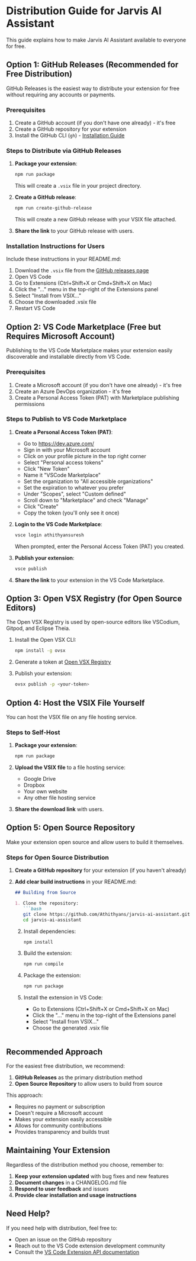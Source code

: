 # Distribution Guide for Jarvis AI Assistant

This guide explains how to make Jarvis AI Assistant available to everyone for free.

## Option 1: GitHub Releases (Recommended for Free Distribution)

GitHub Releases is the easiest way to distribute your extension for free without requiring any accounts or payments.

### Prerequisites

1. Create a GitHub account (if you don't have one already) - it's free
2. Create a GitHub repository for your extension
3. Install the GitHub CLI (`gh`) - [Installation Guide](https://cli.github.com/manual/installation)

### Steps to Distribute via GitHub Releases

1. **Package your extension**:
   ```bash
   npm run package
   ```
   This will create a `.vsix` file in your project directory.

2. **Create a GitHub release**:
   ```bash
   npm run create-github-release
   ```
   This will create a new GitHub release with your VSIX file attached.

3. **Share the link** to your GitHub release with users.

### Installation Instructions for Users

Include these instructions in your README.md:

1. Download the `.vsix` file from the [GitHub releases page](https://github.com/Athithyans/jarvis-ai-assistant/releases)
2. Open VS Code
3. Go to Extensions (Ctrl+Shift+X or Cmd+Shift+X on Mac)
4. Click the "..." menu in the top-right of the Extensions panel
5. Select "Install from VSIX..."
6. Choose the downloaded .vsix file
7. Restart VS Code

## Option 2: VS Code Marketplace (Free but Requires Microsoft Account)

Publishing to the VS Code Marketplace makes your extension easily discoverable and installable directly from VS Code.

### Prerequisites

1. Create a Microsoft account (if you don't have one already) - it's free
2. Create an Azure DevOps organization - it's free
3. Create a Personal Access Token (PAT) with Marketplace publishing permissions

### Steps to Publish to VS Code Marketplace

1. **Create a Personal Access Token (PAT)**:
   - Go to https://dev.azure.com/
   - Sign in with your Microsoft account
   - Click on your profile picture in the top right corner
   - Select "Personal access tokens"
   - Click "New Token"
   - Name it "VSCode Marketplace"
   - Set the organization to "All accessible organizations"
   - Set the expiration to whatever you prefer
   - Under "Scopes", select "Custom defined"
   - Scroll down to "Marketplace" and check "Manage"
   - Click "Create"
   - Copy the token (you'll only see it once)

2. **Login to the VS Code Marketplace**:
   ```bash
   vsce login athithyansuresh
   ```
   When prompted, enter the Personal Access Token (PAT) you created.

3. **Publish your extension**:
   ```bash
   vsce publish
   ```

4. **Share the link** to your extension in the VS Code Marketplace.

## Option 3: Open VSX Registry (for Open Source Editors)

The Open VSX Registry is used by open-source editors like VSCodium, Gitpod, and Eclipse Theia.

1. Install the Open VSX CLI:
   ```bash
   npm install -g ovsx
   ```

2. Generate a token at [Open VSX Registry](https://open-vsx.org/user-settings/tokens)

3. Publish your extension:
   ```bash
   ovsx publish -p <your-token>
   ```

## Option 4: Host the VSIX File Yourself

You can host the VSIX file on any file hosting service.

### Steps to Self-Host

1. **Package your extension**:
   ```bash
   npm run package
   ```

2. **Upload the VSIX file** to a file hosting service:
   - Google Drive
   - Dropbox
   - Your own website
   - Any other file hosting service

3. **Share the download link** with users.

## Option 5: Open Source Repository

Make your extension open source and allow users to build it themselves.

### Steps for Open Source Distribution

1. **Create a GitHub repository** for your extension (if you haven't already)

2. **Add clear build instructions** in your README.md:
   ```markdown
   ## Building from Source

   1. Clone the repository:
      ```bash
      git clone https://github.com/Athithyans/jarvis-ai-assistant.git
      cd jarvis-ai-assistant
      ```

   2. Install dependencies:
      ```bash
      npm install
      ```

   3. Build the extension:
      ```bash
      npm run compile
      ```

   4. Package the extension:
      ```bash
      npm run package
      ```

   5. Install the extension in VS Code:
      - Go to Extensions (Ctrl+Shift+X or Cmd+Shift+X on Mac)
      - Click the "..." menu in the top-right of the Extensions panel
      - Select "Install from VSIX..."
      - Choose the generated .vsix file
   ```

## Recommended Approach

For the easiest free distribution, we recommend:

1. **GitHub Releases** as the primary distribution method
2. **Open Source Repository** to allow users to build from source

This approach:
- Requires no payment or subscription
- Doesn't require a Microsoft account
- Makes your extension easily accessible
- Allows for community contributions
- Provides transparency and builds trust

## Maintaining Your Extension

Regardless of the distribution method you choose, remember to:

1. **Keep your extension updated** with bug fixes and new features
2. **Document changes** in a CHANGELOG.md file
3. **Respond to user feedback** and issues
4. **Provide clear installation and usage instructions**

## Need Help?

If you need help with distribution, feel free to:
- Open an issue on the GitHub repository
- Reach out to the VS Code extension development community
- Consult the [VS Code Extension API documentation](https://code.visualstudio.com/api)